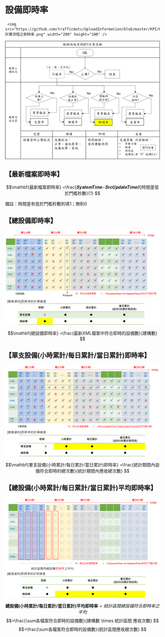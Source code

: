 # 設備即時率




     <img src="https://github.com/trafficmotc/UploadInformation/blob/master/KPI/KPI計算流程之即時率.png" width="200" height="100" />
     
   ![路側設施資料即時率KPI計算流程](https://github.com/trafficmotc/UploadInformation/blob/master/KPI/KPI%E8%A8%88%E7%AE%97%E6%B5%81%E7%A8%8B%E4%B9%8B%E5%8D%B3%E6%99%82%E7%8E%87.png)
     



## 【最新檔案即時率】

      
     

$$\mathbf{最新檔案即時率} =\frac{𝑺𝒚𝒔𝒕𝒆𝒎𝑻𝒊𝒎𝒆−𝑺𝒓𝒄𝑼𝒑𝒅𝒂𝒕𝒆𝑻𝒊𝒎𝒆的時間差低於門檻秒數}{1} $$

備註：時間差有低於門檻秒數則填1；無則0






## 【總設備即時率】

  
   ![總設備即時率](https://github.com/trafficmotc/UploadInformation/blob/master/KPI/%E7%B8%BD%E8%A8%AD%E5%82%99%E5%8D%B3%E6%99%82%E7%8E%87.png)
     
     
     

$$\mathbf{總設備即時率} =\frac{最新XML檔案中符合即時的設備數}{建構數} $$







## 【單支設備(小時累計/每日累計/當日累計)即時率】


  
   ![單支設備(小時累計/每日累計/當日累計)即時率](https://github.com/trafficmotc/UploadInformation/blob/master/KPI/%E5%96%AE%E6%94%AF%E8%A8%AD%E5%82%99%E5%8D%B3%E6%99%82%E7%8E%87.png)




 $$\mathbf{單支設備(小時累計/每日累計/當日累計)即時率} =\frac{統計期間內設備符合即時的總次數}{統計期間內應收總次數} $$






## 【總設備(小時累計/每日累計/當日累計)平均即時率】


  
   ![總設備(小時累計/每日累計/當日累計)平均即時率](https://github.com/trafficmotc/UploadInformation/blob/master/KPI/%E7%B8%BD%E8%A8%AD%E5%82%99%E5%B9%B3%E5%9D%87%E5%8D%B3%E6%99%82%E7%8E%87.png)




 $$\mathbf{總設備(小時累計/每日累計/當日累計)平均即時率} =統計區間總設備符合即時率之平均$$
 $$=\frac{\sum各檔案符合即時的設備數}{建構數 \times 統計區間 應收次數} $$
 $$=\frac{\sum各檔案符合即時的設備數}{統計區間應收總次數} $$
 

